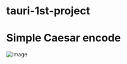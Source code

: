 # tauri-1st-project
# Simple Caesar encode
![image](https://user-images.githubusercontent.com/82398747/176260361-9d5c8a9f-ec27-4f58-a832-f841f16b8176.png)

